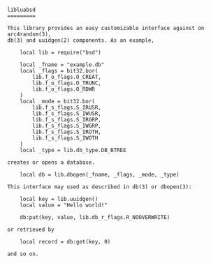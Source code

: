 <pre><code>
libluabsd
=========

This library provides an easy customizable interface against on arc4random(3), 
db(3) and uuidgen(2) components. As an example,

    local lib = require("bsd")
        
    local _fname = "example.db"
    local _flags = bit32.bor(
        lib.f_o_flags.O_CREAT,
        lib.f_o_flags.O_TRUNC, 
        lib.f_o_flags.O_RDWR
    )    
    local _mode = bit32.bor(
        lib.f_s_flags.S_IRUSR,
        lib.f_s_flags.S_IWUSR,
        lib.f_s_flags.S_IRGRP,
        lib.f_s_flags.S_IWGRP,
        lib.f_s_flags.S_IROTH,
        lib.f_s_flags.S_IWOTH
    )
    local _type = lib.db_type.DB_BTREE    

creates or opens a database.

    local db = lib.dbopen(_fname, _flags, _mode, _type)

This interface may used as described in db(3) or dbopen(3): 

    local key = lib.uuidgen()
    local value = "Hello world!"
    
    db:put(key, value, lib.db_r_flags.R_NOOVERWRITE)
    
or retrieved by

    local record = db:get(key, 0)

and so on.

</code></pre>
